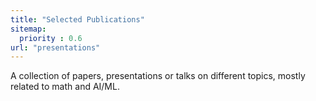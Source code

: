```yaml
---
title: "Selected Publications"
sitemap:
  priority : 0.6
url: "presentations"
---
```

A collection of papers, presentations or talks on different topics,
mostly related to math and AI/ML.
